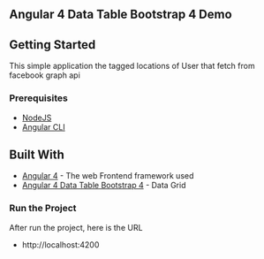 ## Angular 4 Data Table Bootstrap 4 Demo




## Getting Started
This simple application the tagged locations of User that fetch from facebook graph api 


### Prerequisites

* [NodeJS](https://nodejs.org/en/)
* [Angular CLI](https://cli.angular.io/)




## Built With

* [Angular 4](https://angular.io/) - The web Frontend framework used
* [Angular 4 Data Table Bootstrap 4](https://www.npmjs.com/package/angular-4-data-table-bootstrap-4) - Data Grid



### Run the Project
After run the project, here is the URL

*  http://localhost:4200
